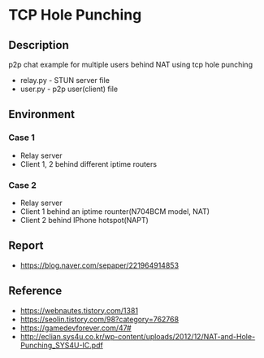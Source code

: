 # TCP Hole Punching


## Description
p2p chat example for multiple users behind NAT using tcp hole punching

* relay.py - STUN server file
* user.py - p2p user(client) file

## Environment
### Case 1
* Relay server
* Client 1, 2 behind different iptime routers

### Case 2
* Relay server
* Client 1 behind an iptime rounter(N704BCM model, NAT)
* Client 2 behind IPhone hotspot(NAPT)

## Report
* https://blog.naver.com/sepaper/221964914853

## Reference
* https://webnautes.tistory.com/1381
* https://seolin.tistory.com/98?category=762768
* https://gamedevforever.com/47#
* http://eclian.sys4u.co.kr/wp-content/uploads/2012/12/NAT-and-Hole-Punching_SYS4U-IC.pdf
